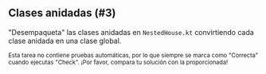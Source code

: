## Clases anidadas (#3)

"Desempaqueta" las clases anidadas en `NestedHouse.kt` convirtiendo cada clase anidada en una clase global.

<sub> Esta tarea no contiene pruebas automáticas, por lo que siempre se marca como "Correcta" cuando ejecutas "Check". ¡Por favor, compara tu solución con la proporcionada! </sub>